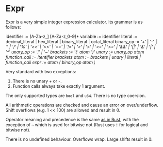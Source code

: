 # Expr

Expr is a very simple integer expression calculator. Its grammar is as follows:

identifier := [A-Za-z_] [A-Za-z_0-9]*
variable := identifier
literal := decimal_literal | hex_literal | binary_literal | octal_literal
binary_op := '+' | '-' | '*' | '/' | '%' |
             '<<' | '>>' |
             '==' | '!=' | '<' | '>' | '<=' | '>=' |
             '&&' | '||' |
             '&' | '|' | '^'
unary_op := '!' | '~'
brackets := '(' atom ')'
unary := unary_op atom
function_call := itentifier brackets
atom := brackets | unary | literal | function_call
expr := atom ( binary_op atom )*

Very standard with two exceptions:

1. There is no unary + or -.
2. Function calls always take exactly 1 argument.

The only supported types are `bool` and `u64`. There is no type coersion.

All arithmetic operations are checked and cause an error on over/underflow. Shift overflows (e.g. 1 << 100) are allowed and result in 0.

Operator meaning and precedence is the same [as in Rust](https://doc.rust-lang.org/reference/expressions.html#expression-precedence), with the exception of `~` which is used for bitwise not (Rust uses `!` for logical and bitwise not).

There is no undefined behaviour. Overflows wrap. Large shifts result in 0.

